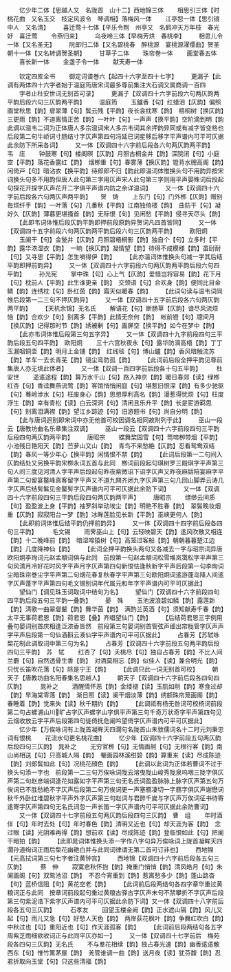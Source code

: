 <!-- { "loadSidebar": true } -->
　　忆少年二体【思越人又　名陇首　山十二】西地锦三体
　　相思引三体【时桃花曲　又名玉交　枝定风波令　琴调相】落梅风一体
　　江亭怨一体【思引镜中人　又名清】
　　喜迁莺十七体【平乐令荆　州亭又　名鹤冲天万年枝　春光好　喜迁莺
　　令燕归来】
　　乌夜啼三体【早梅芳烘　春桃李】
　　相思儿令一体【又名圣无】
　　阮郎归二体【又名碧桃春　醉桃源　宴桃源濯缨曲】贺圣朝十一体【又名转调贺圣朝】
　　甘草子二体
　　珠帘巻一体
　　画堂春五体
　　喜长新一体
　　金盏子令一体
　　献天寿一体

　　钦定四库全书
　　御定词谱巻六【起四十六字至四十七字】
　　更漏子【此调有两体四十六字者始于温庭筠唐宋词最多尊前集注大石调又属商调一百四
　　字者止杜安世词无别首可录】
　　更漏子【双调四十六字前段六句两仄韵两平韵后段六句三仄韵两平韵】
　　温庭筠
　　玉鑪香【句】红蜡泪【仄韵】偏照画堂秋思【韵】睂翠薄【句】鬓云残【平韵】夜长衾枕寒【韵】　梧桐树【换仄韵】三更雨【韵】不道离情正苦【韵】一叶叶【句】一声声【换平韵】空阶滴到明【韵此调以温韦二词为正体唐人多宗温词宋人多宗韦词其余押韵异同或有减字皆变格也　后段第二句牛峤词寸肠结寸字仄声第四句冯延已词星移后移字平声谱内可平可仄据此余防下所采各词】
　　又一体【双调四十六字前后段各六句两仄韵两平韵】　　韦　庄
　　钟鼓寒【句】楼阁暝【仄韵】月照古桐金井【韵】深院闭【句】小庭空【平韵】落花香露红【韵】　烟栁重【句】春雾薄【换仄韵】镫背水牕高阁【韵】闲倚戸【句】暗沾衣【换平韵】待郎郎不归【韵此即温词体惟换头句不用韵异按宋词换头句多不用韵但唐人此句第三字用仄声宋人此句第三字则用平声晏殊词后段起句探花开探字仄声花开二字俱平声谱内防之余详温词】
　　又一体【双调四十六字前后段各六句两仄声两平韵】　　贺　铸
　　上东门【句】门外栁【仄韵】赠别毎烦纤手【韵】一叶落【句】几番秋【平韵】江南独倚楼【韵】　曲防干【句】凝竚久【仄韵】薄暮更堪搔首【韵】无际恨【句】见闲愁【平韵】侵寻天尽头【韵】
　　【此即韦词体惟后段仄韵平韵即押前段原韵异贺词凡四首皆同】
　　又一体【双调四十五字前段六句两仄韵两平韵后段六句三仄韵两平韵】
　　欧阳炯
　　玉阑干【句】金甃井【仄韵】月照碧梧桐影【韵】独自个【句】立多时【平韵】露华浓湿衣【韵】　一晌【换仄韵】凝情望【韵】待得不成模様【韵】虽尀耐【句】又寻思【平韵】怎生嗔得伊【韵】
　　【此亦温词体惟换头句减一字其后结平韵即押前韵异】
　　又一体【双调四十六字前段六句两仄韵两平韵后段六句四平韵】
　　孙光宪
　　掌中珠【句】心上气【仄韵】爱惜岂将容易【韵】花下月【句】枕前人【平韵】此生谁更亲【韵】　交颈语【句】合欢身【韵】便同比目金鳞【韵】连绣枕【句】卧红茵【韵】霜天似暖春【韵】
　　【此词句读与温韦词同惟后段第一二三句不押仄韵异】
　　又一体【双调四十五字前后段各六句两仄韵两平韵】
　　【天机余锦】无名氏
　　解语花【句】断肠草【仄韵】谙尽风流烦恼【韵】合欢少【句】别离多【平韵】此情无奈何【韵】　帐前镫【句】牕间月【换仄韵】记得那时节【韵】绣被剰【句】画屏空【换平韵】如今在梦中【韵】
　　【此亦韦词体惟后段第三句五字异】
　　又一体【双调四十九字前段四句三平韵后段五句四平韵】　欧阳炯
　　三十六宫秋夜永【句】露华防滴高梧【韵】丁丁玉漏咽铜壶【韵】明月上金铺【韵】　红线毯【句】博山鑪【韵】香风暗触流苏【韵】羊车一去长青芜【韵】镜尘鸾防孤【韵】
　　【此词前后段全押平韵见尊前集唐人亦无填此体者】
　　又一体【双调一百四字前后段各十句五平韵】　　　杜安世
　　遥逺途程【韵】算万水千山【句】路入神京【韵】暖日春郊【读】绿栁红杏【句】香迳舞燕流莺【韵】客馆悄悄闲庭【句】堪惹旧恨深【韵】有多少驰驱【句】蓦岭涉水【句】枉废身心【韵】思想厚利高名【韵】漫惹得忧烦【句】枉度浮生【韵】幸有青松【读】白云深洞【句】清闲且乐升平【韵】长是宦游羁思【句】别离泪满襟【韵】望江乡踪迹【句】旧游题书【句】尚自分明【韵】
　　【此与唐词迥别即宋词中亦无他首可校因调名相同故附列于此】
　　巫山一段云【唐教坊曲名乐章集注双调】
　　巫山一段云【双调四十六字前段四句三平韵后段四句两仄韵两平韵】
　　唐昭宗
　　蝶舞棃园雪【句】莺啼栁带烟【平韵】小池残日艳阳天【韵】苎萝山又山【韵】　青鸟不来愁絶【仄韵】忍看鸳鸯双结【韵】春风一等少年心【换平韵】闲情恨不禁【韵】
　　【此词后段第一二句间入仄韵结处又另换平韵宋栁永词五首与此同　栁词前段起句琪树罗三殿琪字平声第三句人间三度见河清人字平声后段起句昨夜紫微诏下诏字仄声又昨夜麻姑陪宴麻字平声第二句留宴鳌峰真客留字平声又不道九闗齐闭九字仄声第三句几回山脚弄云涛几字仄声后结髣髴见金鳌髣字仄声谱内可平可仄据此余防下词】
　　又一体【双调四十六字前段四句三平韵后段四句两仄韵两平声】
　　唐昭宗
　　缥缈云间质【句】盈盈波上身【平韵】袖罗斜举动埃尘【韵】明艳不胜春【韵】　翠鬓晚妆烟重【仄韵】寂寂阳台一梦【韵】冰眸莲脸见长新【平韵】巫峡更何人【韵】
　　【此即前词体惟后结平韵仍押前韵异】
　　又一体【双调四十四字前后段各四句三平韵】　　　毛文锡
　　雨霁巫山上【句】云轻映碧天【韵】逺风吹散又相连【韵】十二晚峰前【韵】　暗湿啼猿树【句】高笼过客船【韵】朝朝暮暮楚江边【韵】几度降神仙【韵】
　　【此词全押平韵换头两句又各减去一字与昭宗词异唐欧阳炯李珣词元赵孟頫词俱与此同　前段第一句赵孟頫词松雪堆岚霭松字平声第三句风清月冷好花时风字平声月字仄声第四句新恨怯逢秋新字平声后段第一句李珣词尘暗珠帘巻尘字平声第二句烟花春复秋春字平声第三句欧阳炯词逺游蓬岛降人间逺字仄声蓬字平声第四句毛文锡别词年代属元和年字平声谱内可平可仄据此】
　　望仙门【调见珠玉词取词中结句为名】
　　望仙门【双调四十六字前段四句四平韵后段五句三平韵一叠韵】
　　晏　殊
　　玉池波浪碧如鳞【韵】露莲新【韵】清歌一曲翠睂颦【韵】舞华茵【韵】　满酌兰英酒【句】须知献寿千春【韵】太平无事荷君恩【韵】荷君恩【叠】齐唱望仙门【韵】
　　【后结荷君恩三字例用叠句晏词别首庆相逢泛浓香皆然　前段第三句晏词别首管弦声细出帘栊管字仄声声字平声后段第一句仙酒斟云液仙字平声谱内可平可仄据此】
　　占春芳【苏轼咏棃花制此调取词中第三句为名】
　　占春芳【双调四十六字前段五句两平韵后段四句三平韵】　苏　轼
　　红杏了【句】夭桃尽【句】独自占春芳【韵】不比人间兰麝【句】自然透骨生香【韵】　对酒莫相忘【韵】似佳人【读】兼合明光【韵】只忧长笛吹花落【句】除是宁王【韵】
　　【此调只此一词无别首可校】
　　朝天子【唐教坊曲名阳春集名思越人】
　　朝天子【双调四十六字前后段各四句四仄韵】　　　晁补之
　　酒醒情怀恶【韵】金缕褪【读】玉肌如削【韵】寒食过却【韵】早海棠零落【韵】　渐日照【读】阑干烟淡薄【韵】绣额珠帘笼画阁【韵】春睡着【韵】觉来失【读】秋千期约【韵】
　　【此调祗有杨无咎词可校杨词前段第二句占螺浦山川旷占字仄声螺字山字俱平声第三句千奇万状奇字平声第四句见云烟收放云字平声后段第四句徙倚抚危阑吟望倚字仄声谱内可平可仄据此】
　　忆少年【万俟咏词有上陇首凝眸天四濶句名陇首山朱敦儒词名十二时元刘秉忠词有恨桃
　　花流水句更名桃花曲】
　　忆少年【双调四十六字前段五句两仄韵后段四句三仄韵】　晁补之
　　无穷官栁【句】无情画舸【句】无根行客【韵】南山尚相送【句】只高城人隔【韵】　罨画园林溪绀碧【韵】算重来【读】尽成陈迹【韵】刘郎鬓如此【句】况桃花顔色【韵】
　　【此调以此词为正体若曹词不过于换头句添一字也　前段第一二三句万俟咏词陇云溶曳陇山峻秀陇泉呜咽三陇字俱仄声第二句赵彦端词逢花如露如字平声第三句无名氏词盈盈脉脉上脉字仄声第五句万俟词已不胜愁絶不字仄声后段第二句万俟词更一声塞鴈凄切一字鴈字俱仄声谢懋词秋千外卧红堆碧秋字平声外字仄声第三句赵词与君醉千嵗与字仄声万俟词征书待寄逺寄字仄声第四句无名氏词忽一声长笛一字仄声谱内可平可仄据此余防曹词】
　　又一体【双调四十七字前段五句两仄韵后段四句三仄韵】　曹　组
　　年时酒伴【句】年时去处【句】年时春色【韵】清明又近也【句】却天涯为客【韵】　念过眼【读】光阴难再得【韵】想前欢【读】尽成陈迹【韵】登临恨如此【句】把阑干暗拍【韵】
　　【此即晁词体惟换头添一字作八字句异万俟咏词上陇首凝眸天四濶孙道绚词正雨后棃花幽艳白并与此同词律谓无第二首可订非也】
　　西地锦【元高拭词第三句七字者注黄钟宫】
　　西地锦【双调四十六字前后段各五句三仄韵】　　　蔡　伸
　　寂寞悲秋怀抱【韵】掩重门悄悄【韵】清风皓月【句】朱阑画阁【句】双鸳池沼【韵】　不忍今宵重到【韵】惹离愁多少【韵】蓬山路杳【句】蓝桥信阻【句】黄花空老【韵】
　　【此词前后段两结句各四字章华重过黄粮词正与此同　按章词前段起句重过黄粮古驿古字仄声末句不禁攀折不字仄声后段第三句紫泥诰下紫字仄声谱内可平可仄据此余防下词】又一体【双调四十八字前后段各五句三仄韵】　　　石孝友
　　回望玉楼金阙【韵】正水遮山隔【韵】风儿又起【句】雨儿又急【句】好愁人天色【韵】　两岸荻花枫叶【韵】争舞红吹白【韵】中秋过也【句】重阳近也【句】作天涯孤客【韵】
　　【此词前后段两结句各五字周紫芝雨细欲收词正与此同平仄亦如一】
　　又一体【双调四十七字前后　梅苑段各四句三仄韵】无名氏
　　不与羣花相续【韵】独占春光速【韵】幽香逺逺散西东【句】惟竹篱茅屋【韵】　羌管谁调一曲【韵】送月夜【读】犹芬馥【韵】忍君折取向玉堂【句】只这些清福【韵】
